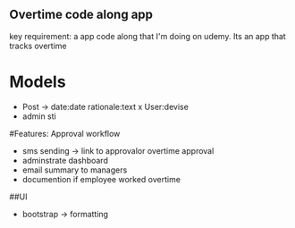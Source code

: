 ## Overtime code along app

key requirement: a app code along that I'm doing on udemy. Its an app that tracks overtime

# Models
- Post -> date:date rationale:text
x User:devise
- admin sti

#Features: 
Approval workflow
- sms sending -> link to approvalor overtime approval 
- adminstrate dashboard
- email summary to managers
- documention if employee worked overtime

##UI
- bootstrap -> formatting

